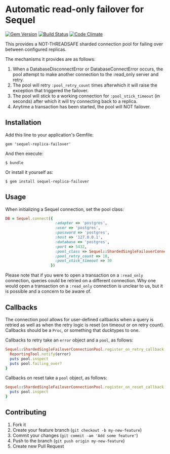 # Automatic read-only failover for Sequel

[![Gem Version](https://badge.fury.io/rb/sequel-replica-failover.png)](http://badge.fury.io/rb/sequel-replica-failover)
[![Build
Status](https://travis-ci.org/wanelo/sequel-replica-failover.svg?branch=master)](https://travis-ci.org/wanelo/sequel-replica-failover)
[![Code Climate](https://codeclimate.com/github/wanelo/sequel-replica-failover.png)](https://codeclimate.com/github/wanelo/sequel-replica-failover)

This provides a NOT-THREADSAFE sharded connection pool for failing over between configured replicas.

The mechanisms it provides are as follows:

1. When a DatabaseDisconnectError or DatabaseConnectError occurs, the pool attempt to make another connection to the
   :read_only server and retry.
2. The pool will retry `:pool_retry_count` times afterwhich it will raise the exception that triggered the failover.
3. The pool will stick to a working connection for `:pool_stick_timeout` (in seconds) after which it will
   try connecting back to a replica.
4. Anytime a transaction has been started, the pool will NOT failover.

## Installation

Add this line to your application's Gemfile:

    gem 'sequel-replica-failover'

And then execute:

    $ bundle

Or install it yourself as:

    $ gem install sequel-replica-failover

## Usage

When initializing a Sequel connection, set the pool class:

```ruby
DB = Sequel.connect({
                      :adapter => 'postgres',
                      :user => 'postgres',
                      :password => 'postgres',
                      :host => '127.0.0.1',
                      :database => 'postgres',
                      :port => 5432,
                      :pool_class => Sequel::ShardedSingleFailoverConnectionPool,
                      :pool_retry_count => 10,
                      :pool_stick_timeout => 30
                    })
```

Please note that if you were to open a transaction on a `:read_only` connection,
queries could be retried on a different connection. Why one would open a transaction
on a `:read_only` connection is unclear to us, but it is possible and a concern to
be aware of.

## Callbacks

The connection pool allows for user-defined callbacks when a query is retried as well
as when the retry logic is reset (on timeout or on retry count). Callbacks should be
a `Proc`, or something that ducktypes to one.

Callbacks to retry take an `error` object and a `pool`, as follows:

```ruby
Sequel::ShardedSingleFailoverConnectionPool.register_on_retry_callback ->(error, pool) {
  ReportingTool.notify(error)
  puts pool.inspect
  puts pool.failing_over?
}
```

Callbacks on reset take a `pool` object, as follows:

```ruby
Sequel::ShardedSingleFailoverConnectionPool.register_on_reset_callback ->(pool) {
  puts pool.inspect
}
```

## Contributing

1. Fork it
2. Create your feature branch (`git checkout -b my-new-feature`)
3. Commit your changes (`git commit -am 'Add some feature'`)
4. Push to the branch (`git push origin my-new-feature`)
5. Create new Pull Request
